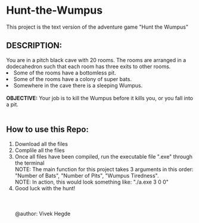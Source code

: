 <h1> Hunt-the-Wumpus </h1>
This project is the text version of the adventure game "Hunt the Wumpus"

<h2>
DESCRIPTION: </h1>You are in a pitch black cave with 20 rooms. </h2>
The rooms are arranged in a dodecahedron such that each room has three exits to other rooms.
<li>Some of the rooms have a bottomless pit.</li>  
<li>Some of the rooms have a colony of super bats.</li>
<li>Somewhere in the cave there is a sleeping Wumpus.</li>
<br>
<strong>OBJECTIVE:</strong> Your job is to kill the Wumpus before it kills you, or you fall into a pit.
<br>
<br>
<h2>
How to use this Repo: </h2>
<ol>
<li>Download all the files </li>
<li>Complile all the files </li>
<li>Once all files have been compiled, run the executable file ".exe" through the terminal </li>
NOTE: The main function for this project takes 3 arguments in this order: "Number of Bats", "Number of Pits", "Wumpus Tiredness".<br>
NOTE: In action, this would look something like: "./a.exe 3 0 0"
<li>Good luck with the hunt!</li>
<br><br><br>
@author: Vivek Hegde
